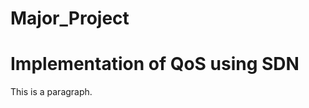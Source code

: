 # Major_Project
<!DOCTYPE html>
<html>
<head>
<title>Page Title</title>
</head>
<body>

<h1>Implementation of QoS using SDN</h1>
<p>This is a paragraph.</p>

</body>
</html>
